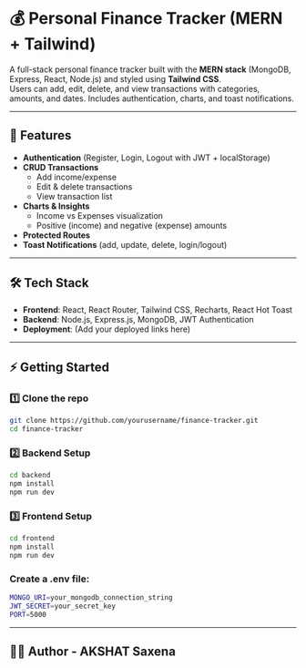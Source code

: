 # 💰 Personal Finance Tracker (MERN + Tailwind)

A full-stack personal finance tracker built with the **MERN stack** (MongoDB, Express, React, Node.js) and styled using **Tailwind CSS**.  
Users can add, edit, delete, and view transactions with categories, amounts, and dates. Includes authentication, charts, and toast notifications.

---

## 🚀 Features
- **Authentication** (Register, Login, Logout with JWT + localStorage)
- **CRUD Transactions**
  - Add income/expense
  - Edit & delete transactions
  - View transaction list
- **Charts & Insights**
  - Income vs Expenses visualization
  - Positive (income) and negative (expense) amounts
- **Protected Routes**
- **Toast Notifications** (add, update, delete, login/logout)

---

## 🛠 Tech Stack
- **Frontend**: React, React Router, Tailwind CSS, Recharts, React Hot Toast
- **Backend**: Node.js, Express.js, MongoDB, JWT Authentication
- **Deployment**: (Add your deployed links here)

---


## ⚡ Getting Started

### 1️⃣ Clone the repo
```bash
git clone https://github.com/yourusername/finance-tracker.git
cd finance-tracker
```

### 2️⃣ Backend Setup
```bash
cd backend
npm install
npm run dev
```

### 3️⃣ Frontend Setup
```bash
cd frontend
npm install
npm run dev
```

### Create a .env file:
```bash
MONGO_URI=your_mongodb_connection_string
JWT_SECRET=your_secret_key
PORT=5000
```
---


## 🧑‍💻 Author - AKSHAT Saxena

